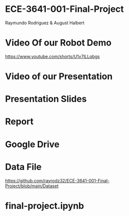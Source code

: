 # ECE-3641-001-Final-Project
Raymundo Rodriguez & August Halbert

# Video Of our Robot Demo
https://www.youtube.com/shorts/U1v7lLLqbgs 

# Video of our Presentation


# Presentation Slides


# Report


# Google Drive


# Data File
https://github.com/rayrodz32/ECE-3641-001-Final-Project/blob/main/Dataset

# final-project.ipynb

